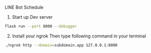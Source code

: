 LINE Bot Schedule

1. Start up Dev server
```bash
flask run --port 8000 --debugger
```

2. Install your ngrok
Then type following command in your terminal
```bash
./ngrok http --domain=subdomain.app 127.0.0.1:8000
```